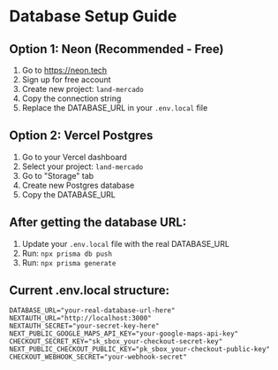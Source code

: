 # Database Setup Guide

## Option 1: Neon (Recommended - Free)

1. Go to https://neon.tech
2. Sign up for free account
3. Create new project: `land-mercado`
4. Copy the connection string
5. Replace the DATABASE_URL in your `.env.local` file

## Option 2: Vercel Postgres

1. Go to your Vercel dashboard
2. Select your project: `land-mercado`
3. Go to "Storage" tab
4. Create new Postgres database
5. Copy the DATABASE_URL

## After getting the database URL:

1. Update your `.env.local` file with the real DATABASE_URL
2. Run: `npx prisma db push`
3. Run: `npx prisma generate`

## Current .env.local structure:
```env
DATABASE_URL="your-real-database-url-here"
NEXTAUTH_URL="http://localhost:3000"
NEXTAUTH_SECRET="your-secret-key-here"
NEXT_PUBLIC_GOOGLE_MAPS_API_KEY="your-google-maps-api-key"
CHECKOUT_SECRET_KEY="sk_sbox_your-checkout-secret-key"
NEXT_PUBLIC_CHECKOUT_PUBLIC_KEY="pk_sbox_your-checkout-public-key"
CHECKOUT_WEBHOOK_SECRET="your-webhook-secret"
``` 